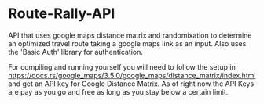 # Route-Rally-API
API that uses google maps distance matrix and randomixation to determine an optimized travel route taking a google maps link as an input. Also uses the 'Basic Auth' library for authentication.

For compiling and running yourself you will need to follow the setup in https://docs.rs/google_maps/3.5.0/google_maps/distance_matrix/index.html and get an API key for Google Distance Matrix. As of right now the API Keys are pay as you go and free as long as you stay below a certain limit.
